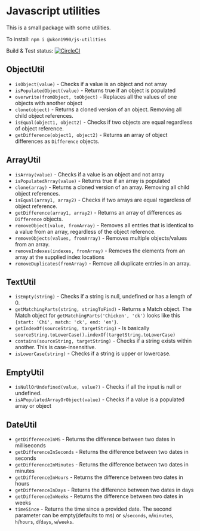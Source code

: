 # Javascript utilities
This is a small package with some utilities.

To install: `npm i @ukon1990/js-utilities`

Build & Test status: [![CircleCI](https://circleci.com/gh/ukon1990/js-utilities/tree/master.svg?style=svg)](https://circleci.com/gh/ukon1990/js-utilities/tree/master)

## ObjectUtil
* `isObject(value)` - Checks if a value is an object and not array
* `isPopulatedObject(value)` - Returns true if an object is populated
* `overwrite(fromObject, toObject)` - Replaces all the values of one objects with another object
* `clone(object)` - Returns a cloned version of an object. Removing all child object references.
* `isEqual(object1, object2)` - Checks if two objects are equal regardless of object reference.
* `getDifference(object1, object2)` - Returns an array of object differences as `Difference` objects.

## ArrayUtil
* `isArray(value)` - Checks if a value is an object and not array
* `isPopulatedArray(value)` - Returns true if an array is populated
* `clone(array)` - Returns a cloned version of an array. Removing all child object references.
* `isEqual(array1, array2)` - Checks if two arrays are equal regardless of object reference.
* `getDifference(array1, array2)` - Returns an array of differences as `Difference` objects.
* `removeObject(value, fromArray)` - Removes all entries that is identical to a value from an array, regardless of the object reference.
* `removeObjects(values, fromArray)` - Removes multiple objects/values from an array.
* `removeIndexes(indexes, fromArray)` - Removes the elements from an array at the supplied index locations
* `removeDuplicates(fromArray)` - Remove all duplicate entries in an array.

## TextUtil
* `isEmpty(string)` - Checks if a string is null, undefined or has a length of 0.
* `getMatchingParts(string, stringToFind)` - 
Returns a Match object. The Match object for `getMatchingParts('Chicken', 'ck')` 
looks like this `{start: 'Chi', match: 'ck', end: 'en'}`.
* `getIndexOf(sourceString, targetString)` - Is basically `sourceString.toLowerCase().indexOf(targetString.toLowerCase)`
* `contains(sourceString, targetString)` - Checks if a string exists within another. This is case-insensitive.
* `isLowerCase(string)` - Checks if a string is upper or lowercase.

## EmptyUtil
* `isNullOrUndefined(value, value?)` - Checks if all the input is null or undefined.
* `isAPopulatedArrayOrObject(value)` - Checks if a value is a populated array or object

## DateUtil
* `getDifferenceInMS` - Returns the difference between two dates in milliseconds
* `getDifferenceInSeconds` - Returns the difference between two dates in seconds
* `getDifferenceInMinutes` - Returns the difference between two dates in minutes
* `getDifferenceInHours` - Returns the difference between two dates in hours
* `getDifferenceInDays` - Returns the difference between two dates in days
* `getDifferenceInWeeks` - Returns the difference between two dates in weeks
* `timeSince` - Returns the time since a provided date. The second parameter can be empty(defaults to ms) or `s`/`seconds`, `m`/`minutes`, `h`/`hours`, `d`/`days`, `w`/`weeks`.
